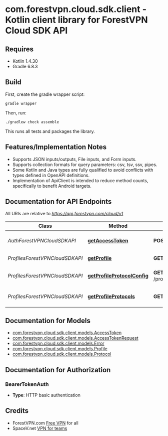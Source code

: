 # com.forestvpn.cloud.sdk.client - Kotlin client library for ForestVPN Cloud SDK API

## Requires

* Kotlin 1.4.30
* Gradle 6.8.3

## Build

First, create the gradle wrapper script:

```
gradle wrapper
```

Then, run:

```
./gradlew check assemble
```

This runs all tests and packages the library.

## Features/Implementation Notes

* Supports JSON inputs/outputs, File inputs, and Form inputs.
* Supports collection formats for query parameters: csv, tsv, ssv, pipes.
* Some Kotlin and Java types are fully qualified to avoid conflicts with types defined in OpenAPI definitions.
* Implementation of ApiClient is intended to reduce method counts, specifically to benefit Android targets.

<a name="documentation-for-api-endpoints"></a>
## Documentation for API Endpoints

All URIs are relative to *https://api.forestvpn.com/cloud/v1*

Class | Method | HTTP request | Description
------------ | ------------- | ------------- | -------------
*AuthForestVPNCloudSDKAPI* | [**getAccessToken**](docs/AuthForestVPNCloudSDKAPI.md#getaccesstoken) | **POST** /auth/token/ | Get an access token
*ProfilesForestVPNCloudSDKAPI* | [**getProfile**](docs/ProfilesForestVPNCloudSDKAPI.md#getprofile) | **GET** /profiles/{profileId}/ | Profile details
*ProfilesForestVPNCloudSDKAPI* | [**getProfileProtocolConfig**](docs/ProfilesForestVPNCloudSDKAPI.md#getprofileprotocolconfig) | **GET** /profiles/{profileId}/protocols/{protocolId}.conf | Profile protocol config
*ProfilesForestVPNCloudSDKAPI* | [**getProfileProtocols**](docs/ProfilesForestVPNCloudSDKAPI.md#getprofileprotocols) | **GET** /profiles/{profileId}/protocols/ | Profile supported protocols


<a name="documentation-for-models"></a>
## Documentation for Models

 - [com.forestvpn.cloud.sdk.client.models.AccessToken](docs/AccessToken.md)
 - [com.forestvpn.cloud.sdk.client.models.AccessTokenRequest](docs/AccessTokenRequest.md)
 - [com.forestvpn.cloud.sdk.client.models.Error](docs/Error.md)
 - [com.forestvpn.cloud.sdk.client.models.Profile](docs/Profile.md)
 - [com.forestvpn.cloud.sdk.client.models.Protocol](docs/Protocol.md)


<a name="documentation-for-authorization"></a>
## Documentation for Authorization

<a name="BearerTokenAuth"></a>
### BearerTokenAuth

- **Type**: HTTP basic authentication

## Credits

- ForestVPN.com [Free VPN](https://forestvpn.com) for all
- SpaceV.net [VPN for teams](https://spacev.net)
